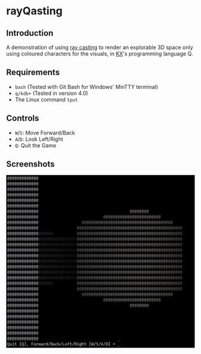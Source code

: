 # rayQasting

## Introduction

A demonstration of using [ray casting](https://en.wikipedia.org/wiki/Ray_casting) to render an explorable 3D space only using coloured characters for the visuals, in [KX](https://kx.com/)'s programming language Q.

## Requirements

- `bash` (Tested with Git Bash for Windows' MinTTY terminal)
- `q/kdb+` (Tested in version 4.0)
- The Linux command `tput`

## Controls

- `W`/`S`: Move Forward/Back
- `A`/`D`: Look Left/Right
- `Q`: Quit the Game

## Screenshots

![Screenshot](resources/screenshots/gameplay-example.png)
